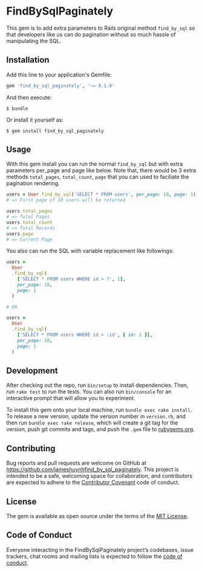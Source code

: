 # FindBySqlPaginately

This gem is to add extra parameters to Rails original method ``find_by_sql`` so that developers like us can do pagination without so much hassle of manipulating the SQL.

## Installation

Add this line to your application's Gemfile:

```ruby
gem 'find_by_sql_paginately', '~> 0.1.0'
```

And then execute:

    $ bundle

Or install it yourself as:

    $ gem install find_by_sql_paginately

## Usage

With this gem install you can run the normal ``find_by_sql`` but with extra parameters per_page and page like below. Note that, there would be 3 extra methods ``total_pages``, ``total_count``, ``page`` that you can used to faciliate the pagination rendering.

```ruby
users = User.find_by_sql('SELECT * FROM users', per_page: 10, page: 1)
# => First page of 10 users will be returned

users.total_pages
# => Total Pages
users.total_count
# => Total Records
users.page
# => Current Page
```

You also can run the SQL with variable replacement like followings:

```ruby
users =
  User
  .find_by_sql(
    ['SELECT * FROM users WHERE id > ?', 1],
    per_page: 10,
    page: 1
  )

# OR

users =
  User
  .find_by_sql(
    ['SELECT * FROM users WHERE id > :id', { id: 1 }],
    per_page: 10,
    page: 1
  )
```

## Development

After checking out the repo, run `bin/setup` to install dependencies. Then, run `rake test` to run the tests. You can also run `bin/console` for an interactive prompt that will allow you to experiment.

To install this gem onto your local machine, run `bundle exec rake install`. To release a new version, update the version number in `version.rb`, and then run `bundle exec rake release`, which will create a git tag for the version, push git commits and tags, and push the `.gem` file to [rubygems.org](https://rubygems.org).

## Contributing

Bug reports and pull requests are welcome on GitHub at https://github.com/jameshuynhfind_by_sql_paginately. This project is intended to be a safe, welcoming space for collaboration, and contributors are expected to adhere to the [Contributor Covenant](http://contributor-covenant.org) code of conduct.

## License

The gem is available as open source under the terms of the [MIT License](http://opensource.org/licenses/MIT).

## Code of Conduct

Everyone interacting in the FindBySqlPaginately project’s codebases, issue trackers, chat rooms and mailing lists is expected to follow the [code of conduct](https://github.com/[USERNAME]/find_by_sql_paginately/blob/master/CODE_OF_CONDUCT.md).
